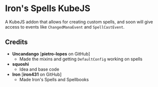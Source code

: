# Iron's Spells KubeJS
A KubeJS addon that allows for creating custom spells, and soon will give access to events like `ChangedManaEvent` and `SpellCastEvent`.
## Credits
- **Uncandango** [**pietro-lopes** on GitHub]
    - Made the mixins and getting `DefaultConfig` working on spells
- **squoshi**
    - Idea and base code
- **Iron** [**iron431** on GitHub]
    - Made Iron's Spells and Spellbooks